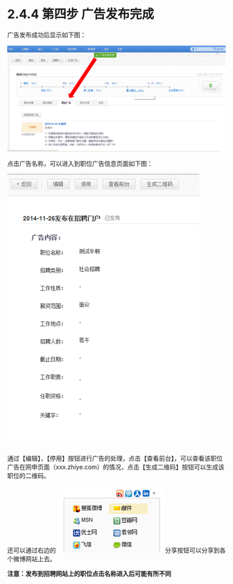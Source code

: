 # 2.4.4 第四步 广告发布完成

广告发布成功后显示如下图：

![](发布成功.png)

点击广告名称，可以进入到职位广告信息页面如下图：

![](image065.png)

通过【编辑】，【停用】按钮进行广告的处理，点击【查看前台】，可以查看该职位广告在网申页面（xxx.zhiye.com）的情况，点击【生成二维码】按钮可以生成该职位的二维码。

还可以通过右边的 ![](image067.png)分享按钮可以分享到各个微博网站上去。

**注意：发布到招聘网站上的职位点击名称进入后可能有所不同**

